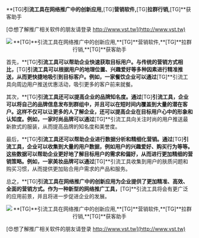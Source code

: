 **[TG]**引流工具在网络推广中的创新应用,**[TG]**营销软件,**[TG]**拉群行销,**[TG]**获客助手

[😍想了解推广相关软件的朋友请登录 http://www.vst.tw](http://www.vst.tw)

 <center><img src="https://vst.tw/MP4/tuiguang/png/3.png" alt="**[TG]**引流工具在网络推广中的创新应用,**[TG]**营销软件,**[TG]**拉群行销,**[TG]**获客助手"></center>

首先，**[TG]**引流工具可以帮助企业快速获取目标用户。与传统的营销方式相比，**[TG]**引流工具可以根据用户的地理位置、兴趣爱好等多种因素进行精准推送，从而更快捷地吸引到目标客户。例如，一家餐饮企业可以通过**[TG]**引流工具向周边用户推送优惠活动，吸引更多的客户前来就餐。

其次，**[TG]**引流工具还可以提高企业的品牌知名度。通过**[TG]**引流工具，企业可以将自己的品牌信息发布到群组中，并且可以在短时间内覆盖到大量的潜在客户。这样不仅可以让更多的人了解企业，还可以提高企业在目标用户心中的形象和认知度。例如，一家时尚品牌可以通过**[TG]**引流工具向关注时尚的用户推送最新款式的服装，从而提高品牌的知名度和美誉度。

最后，**[TG]**引流工具还可以帮助企业进行数据分析和精细化营销。通过**[TG]**引流工具，企业可以收集到大量的用户数据，例如用户的兴趣爱好、购买行为等等。这些数据可以帮助企业更好地了解目标用户的需求和偏好，从而进行更加精细的营销策略。例如，一家美妆品牌可以通过**[TG]**引流工具收集到用户的肤质问题和购买习惯，从而提供更加贴合用户需求的产品和服务。

总之，**[TG]**引流工具在网络推广中的创新应用为企业提供了更加精准、高效、全面的营销方式。作为一种新型的网络推广工具，**[TG]**引流工具将会有更广泛的应用前景，并且将进一步促进企业的发展。

 <center><img src="https://vst.tw/MP4/tuiguang/png/0.png" alt="**[TG]**引流工具在网络推广中的创新应用,**[TG]**营销软件,**[TG]**拉群行销,**[TG]**获客助手"></center>

[😍想了解推广相关软件的朋友请登录 http://www.vst.tw](http://www.vst.tw)



